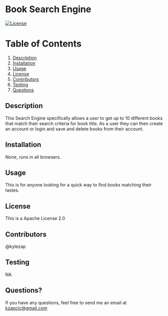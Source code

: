 # Book Search Engine
[![License](https://img.shields.io/badge/License-Apache_2.0-blue.svg)](https://opensource.org/licenses/Apache-2.0)

# Table of Contents
1. [Description](#Description)
2. [Installation](#installation)
3. [Usage](#tusage)
4. [License](#license)
5. [Contributors](#contributors)
6. [Testing](#testing)
7. [Questions](#questions)

## Description
This Search Engine specifically allows a user to get up to 10 different books that match their search criteria for book title.  As a user they can then create an account or login and save and delete books from their account.

## Installation
None, runs in all browsers.

## Usage
This is for anyone looking for a quick way to find books matching their tastes.

## License
This is a Apache License 2.0

## Contributors
@kylezap

## Testing
NA

## Questions?
If you have any questions, feel free to send me an email at [kzapcic@gmail.com](mailto:kzapcic@gmail.com)

